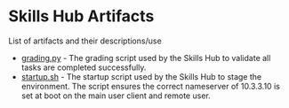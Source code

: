 # Skills Hub Artifacts

List of artifacts and their descriptions/use

 - [grading.py](./grading.py) - The grading script used by the Skills Hub to validate all tasks are completed successfully.
 - [startup.sh](./startup.sh) - The startup script used by the Skills Hub to stage the environment. The script ensures the correct nameserver of 10.3.3.10 is set at boot on the main user client and remote user.